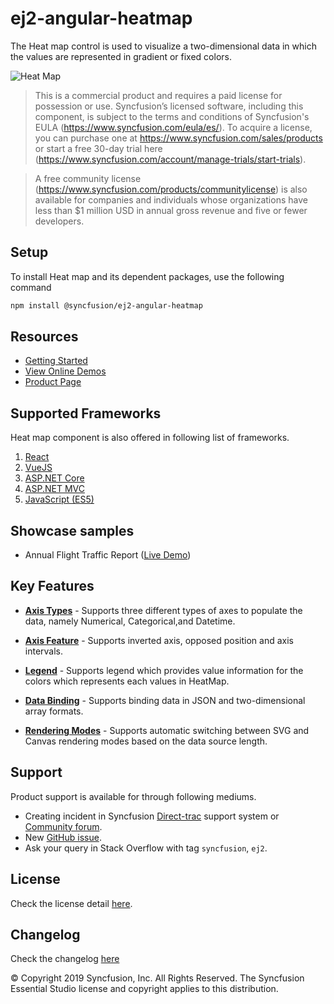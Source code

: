 # ej2-angular-heatmap

The Heat map control is used to visualize a two-dimensional data in which the values are represented in gradient or fixed colors.

![Heat Map](https://ej2.syncfusion.com/products/images/heatmap/readme.gif)

> This is a commercial product and requires a paid license for possession or use. Syncfusion’s licensed software, including this component, is subject to the terms and conditions of Syncfusion's EULA (https://www.syncfusion.com/eula/es/). To acquire a license, you can purchase one at https://www.syncfusion.com/sales/products or start a free 30-day trial here (https://www.syncfusion.com/account/manage-trials/start-trials).

> A free community license (https://www.syncfusion.com/products/communitylicense) is also available for companies and individuals whose organizations have less than $1 million USD in annual gross revenue and five or fewer developers.

## Setup

To install Heat map and its dependent packages, use the following command

```sh
npm install @syncfusion/ej2-angular-heatmap
```

## Resources

* [Getting Started](https://ej2.syncfusion.com/angular/documentation/heatmap/getting-started.html)
* [View Online Demos](https://ej2.syncfusion.com/angular/demos/?utm_source=npm&utm_campaign=heatmap#/material/heatmap/default)
* [Product Page](https://www.syncfusion.com/products/angular/heatmap)

## Supported Frameworks

Heat map component is also offered in following list of frameworks.

1. [React](https://github.com/syncfusion/ej2-react-ui-components/tree/master/components/heatmap?utm_source=npm&utm_campaign=heatmap)
2. [VueJS](https://github.com/syncfusion/ej2-vue-ui-components/tree/master/components/heatmap?utm_source=npm&utm_campaign=heatmap)
3. [ASP.NET Core](https://www.syncfusion.com/products/aspnetcore/heatmap)
4. [ASP.NET MVC](https://www.syncfusion.com/products/aspnetmvc/heatmap)
5. [JavaScript (ES5)](https://www.syncfusion.com/products/javascript/heatmap)


## Showcase samples

* Annual Flight Traffic Report ([Live Demo](https://ej2.syncfusion.com/angular/demos/?utm_source=npm&utm_campaign=heatmap#/material/heatmap/large-data))

## Key Features

* [**Axis Types**](https://ej2.syncfusion.com/angular/demos/?utm_source=npm&utm_campaign=heatmap#/material/heatmap/array-row.html)  - Supports three different types of axes to populate the data, namely Numerical, Categorical,and Datetime.

* [**Axis Feature**](https://ej2.syncfusion.com/angular/demos/?utm_source=npm&utm_campaign=heatmap#/material/heatmap/opposed.html)  - Supports inverted axis, opposed position and axis intervals.

* [**Legend**](https://ej2.syncfusion.com/angular/demos/?utm_source=npm&utm_campaign=heatmap#/material/heatmap/legend.html) - Supports legend which provides value information for the colors which represents each values in HeatMap.

* [**Data Binding**](https://ej2.syncfusion.com/angular/demos/?utm_source=npm&utm_campaign=heatmap#/material/heatmap/cell-json.html) - Supports binding data in JSON and two-dimensional array formats.

* [**Rendering Modes**](https://ej2.syncfusion.com/angular/demos/?utm_source=npm&utm_campaign=heatmap#/material/heatmap/render-mode.html) - Supports automatic switching between SVG and Canvas rendering modes based on the data source length.

## Support

Product support is available for through following mediums.

* Creating incident in Syncfusion [Direct-trac](https://www.syncfusion.com/support/directtrac/incidents?utm_source=npm&utm_campaign=heatmap) support system or [Community forum](https://www.syncfusion.com/forums/react-js2?utm_source=npm&utm_campaign=heatmap).
* New [GitHub issue](https://github.com/syncfusion/ej2-angular-ui-components/issues/new).
* Ask your query in Stack Overflow with tag `syncfusion`, `ej2`.

## License

Check the license detail [here](https://github.com/syncfusion/ej2/blob/master/license?utm_source=npm&utm_campaign=heatmap).

## Changelog

Check the changelog [here](https://github.com/syncfusion/ej2-angular-ui-components/blob/master/components/heatmap/CHANGELOG.md)

© Copyright 2019 Syncfusion, Inc. All Rights Reserved. The Syncfusion Essential Studio license and copyright applies to this distribution.